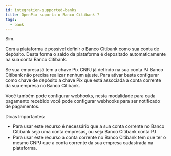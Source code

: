 ```yaml
---
id: integration-supported-banks
title: OpenPix suporta o Banco Citibank ?
tags:
  - bank
---
```


Sim.

Com a plataforma é possível definir o Banco Citibank como sua conta de depósito. Desta forma o saldo da plataforma é depositado automaticamente na sua conta Banco Citibank.

Se sua empresa já tem a chave Pix CNPJ já defindo na sua conta PJ Banco Citibank não precisa realizar nenhum ajuste. Para ativar basta configurar como chave de depósito a chave Pix que está associada a conta corrente da sua empresa no Banco Citibank.

Você também pode configurar webhooks, nesta modalidade para cada pagamento recebido você pode configurar webhooks para ser notificado de pagamentos.

Dicas Importantes:

- Para usar este recurso é necessário que a sua conta corrente no Banco Citibank seja uma conta empresas, ou seja Banco Citibank conta PJ
- Para usar este recurso a conta corrente no Banco Citibank tem que ter o mesmo CNPJ que a conta corrente da sua empresa cadastrada na plataforma.
